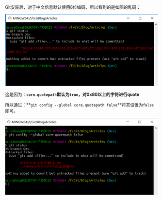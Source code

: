 Git安装后，对于中文信息默认使用8位编码，所以看到的是如图的乱码：


![1.png](./image/Git中文乱码解决/1.png)


这是因为：**`core.quotepath`默认为`true`，对0x80以上的字符进行quote**

所以通过：**`git config --global core.quotepath false`**将其设置为`false`即可。


![2.png](./image/Git中文乱码解决/2.png)
